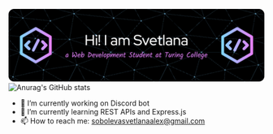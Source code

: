 

<!--
**svetlana-so/svetlana-so** is a ✨ _special_ ✨ repository because its `README.md` (this file) appears on your GitHub profile.

Here are some ideas to get you started:

- 🔭 I’m currently working on ...
- 🌱 I’m currently learning ...
- 👯 I’m looking to collaborate on ...
- 🤔 I’m looking for help with ...
- 💬 Ask me about ...
- 📫 How to reach me: ...
- 😄 Pronouns: ...
- ⚡ Fun fact: ...
-->
![github](/assets/github-header-image.png)
![Anurag's GitHub stats](https://github-readme-stats.vercel.app/api?username=svetlana-so&show_icons=true&theme=radical)

- 🔭 I’m currently working on Discord bot
- 🌱 I’m currently learning REST APIs and Express.js
- 📫 How to reach me: sobolevasvetlanaalex@gmail.com
